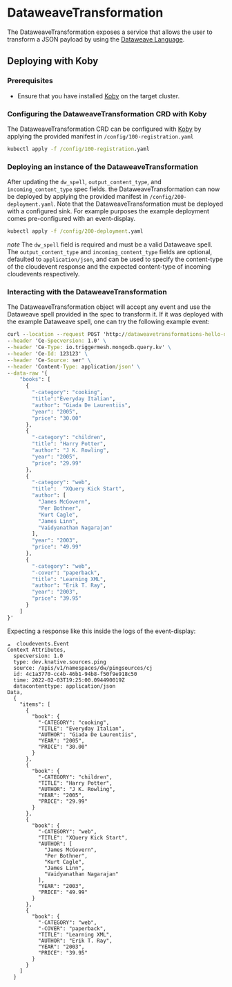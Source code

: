# DataweaveTransformation
The DataweaveTransformation exposes a service that allows the user to transform a JSON payload
by using the [Dataweave Language](https://docs.mulesoft.com/mule-runtime/3.9/dataweave).

## Deploying with Koby

### Prerequisites
* Ensure that you have installed [Koby](https://github.com/triggermesh/koby) on the target cluster.

### Configuring the DataweaveTransformation CRD with Koby
The DataweaveTransformation CRD can be configured with [Koby](https://github.com/triggermesh/koby) by applying the provided manifest in `/config/100-registration.yaml`
```cmd
kubectl apply -f /config/100-registration.yaml
```

### Deploying an instance of the DataweaveTransformation
After updating the `dw_spell`, `output_content_type`, and `incoming_content_type` spec fields. the DataweaveTransformation can now be deployed by applying the provided manifest in `/config/200-deployment.yaml`. Note that the DataweaveTransformation must be deployed with a configured sink. For example purposes
the example deployment comes pre-configured with an event-display.
```cmd
kubectl apply -f /config/200-deployment.yaml
```
*note* The `dw_spell` field is required and must be a valid Dataweave spell. The `output_content_type` and `incoming_content_type` fields are optional, defaulted to `application/json`, and can be used to specify the content-type of the cloudevent response and the expected content-type of incoming cloudevents respectively.

### Interacting with the DataweaveTransformation
The DataweaveTransformation object will accept any event and use the Dataweave spell provided in the spec to transform it.
If it was deployed with the example Dataweave spell, one can try the following example event:
```cmd
curl --location --request POST 'http://dataweavetransformations-hello-dw.dw.35.202.146.138.sslip.io' \
--header 'Ce-Specversion: 1.0' \
--header 'Ce-Type: io.triggermesh.mongodb.query.kv' \
--header 'Ce-Id: 123123' \
--header 'Ce-Source: ser' \
--header 'Content-Type: application/json' \
--data-raw '{
    "books": [
      {
        "-category": "cooking",
        "title":"Everyday Italian",
        "author": "Giada De Laurentiis",
        "year": "2005",
        "price": "30.00"
      },
      {
        "-category": "children",
        "title": "Harry Potter",
        "author": "J K. Rowling",
        "year": "2005",
        "price": "29.99"
      },
      {
        "-category": "web",
        "title":  "XQuery Kick Start",
        "author": [
          "James McGovern",
          "Per Bothner",
          "Kurt Cagle",
          "James Linn",
          "Vaidyanathan Nagarajan"
        ],
        "year": "2003",
        "price": "49.99"
      },
      {
        "-category": "web",
        "-cover": "paperback",
        "title": "Learning XML",
        "author": "Erik T. Ray",
        "year": "2003",
        "price": "39.95"
      }
    ]
}'
```
Expecting a response like this inside the logs of the event-display:
```
☁️  cloudevents.Event
Context Attributes,
  specversion: 1.0
  type: dev.knative.sources.ping
  source: /apis/v1/namespaces/dw/pingsources/cj
  id: 4c1a3770-cc4b-46b1-94b8-f50f9e918c50
  time: 2022-02-03T19:25:00.094490019Z
  datacontenttype: application/json
Data,
  {
    "items": [
      {
        "book": {
          "-CATEGORY": "cooking",
          "TITLE": "Everyday Italian",
          "AUTHOR": "Giada De Laurentiis",
          "YEAR": "2005",
          "PRICE": "30.00"
        }
      },
      {
        "book": {
          "-CATEGORY": "children",
          "TITLE": "Harry Potter",
          "AUTHOR": "J K. Rowling",
          "YEAR": "2005",
          "PRICE": "29.99"
        }
      },
      {
        "book": {
          "-CATEGORY": "web",
          "TITLE": "XQuery Kick Start",
          "AUTHOR": [
            "James McGovern",
            "Per Bothner",
            "Kurt Cagle",
            "James Linn",
            "Vaidyanathan Nagarajan"
          ],
          "YEAR": "2003",
          "PRICE": "49.99"
        }
      },
      {
        "book": {
          "-CATEGORY": "web",
          "-COVER": "paperback",
          "TITLE": "Learning XML",
          "AUTHOR": "Erik T. Ray",
          "YEAR": "2003",
          "PRICE": "39.95"
        }
      }
    ]
  }
```
